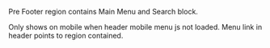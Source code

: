 Pre Footer region contains Main Menu and Search block.

Only shows on mobile when header mobile menu js not loaded.
Menu link in header points to region contained.
